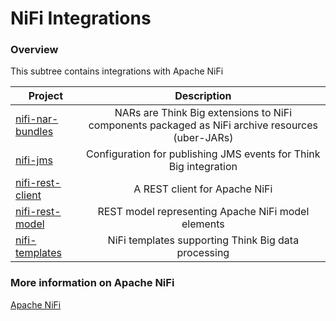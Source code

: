 NiFi Integrations
==========

### Overview

This subtree contains integrations with Apache NiFi

| Project        | Description           |
| ------------- |:-------------:|
| [nifi-nar-bundles](nifi-nar-bundles) | NARs are Think Big extensions to NiFi components packaged as NiFi archive resources (uber-JARs)
| [nifi-jms](nifi-jms) | Configuration for publishing JMS events for Think Big integration
| [nifi-rest-client](nifi-rest-client) | A REST client for Apache NiFi
| [nifi-rest-model](nifi-rest-model) | REST model representing Apache NiFi model elements
| [nifi-templates](nifi-templates) | NiFi templates supporting Think Big data processing

### More information on Apache NiFi

[Apache NiFi](https://nifi.apache.org/)